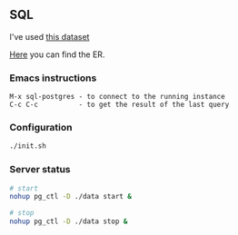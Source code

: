 ## SQL

I've used [this dataset]( https://www.postgresqltutorial.com/postgresql-getting-started/postgresql-sample-database/)

[Here](https://www.postgresqltutorial.com/postgresql-getting-started/postgresql-sample-database/#dvd-rental-er-model) you can find the ER.

### Emacs instructions

```
M-x sql-postgres - to connect to the running instance
C-c C-c          - to get the result of the last query
```

### Configuration

```sh
./init.sh
```

### Server status

```sh
# start
nohup pg_ctl -D ./data start &

# stop
nohup pg_ctl -D ./data stop &
```

